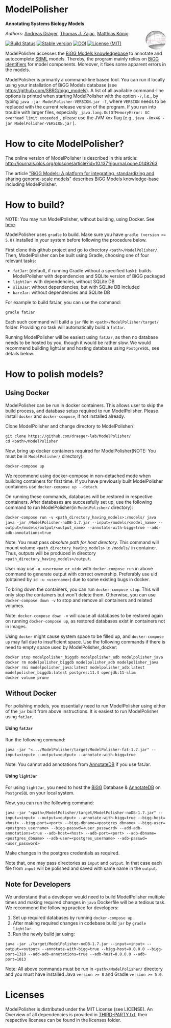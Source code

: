 # ModelPolisher 
**Annotating Systems Biology Models**

<img align="right" src="doc/img/ModelPolisherIcon256.png" width="64"/>

*Authors:* [Andreas Dräger](https://github.com/draeger/), [Thomas J. Zajac](https://github.com/mephenor/), [Matthias König](https://github.com/matthiaskoenig)

[![Build Status](https://travis-ci.org/draeger-lab/ModelPolisher.svg?branch=master?style=plastic)](https://travis-ci.org/draeger-lab/ModelPolisher)
[![Stable version](https://img.shields.io/badge/Stable_version-1.7-brightgreen.svg?style=plastic)](https://github.com/draeger-lab/ModelPolisher/releases/)
[![DOI](http://img.shields.io/badge/DOI-10.1371%20%2F%20journal.pone.0149263-blue.svg?style=plastic)](https://doi.org/10.1371/journal.pone.0149263)
[![License (MIT)](https://img.shields.io/badge/license-MIT-blue.svg?style=plastic)](http://opensource.org/licenses/MIT)

ModelPolisher accesses the [BiGG Models knowledgebase](http://bigg.ucsd.edu) to annotate and autocomplete [SBML](http://sbml.org) models.
Thereby, the program mainly relies on [BiGG identifiers](https://github.com/SBRG/bigg_models/wiki/BiGG-Models-ID-Specification-and-Guidelines) for model components.
Moreover, it fixes some apparent errors in the models.

ModelPolisher is primarily a command-line based tool. You can run it locally using your installation of BiGG Models database (see https://github.com/SBRG/bigg_models). A list of all available command-line options is printed when starting ModelPolisher with the option `-?`, i.e., by typing `java -jar ModelPolisher-VERSION.jar -?`, where `VERSION` needs to be replaced with the current release version of the program. If you run into trouble with larger files, especially `_java.lang.OutOfMemoryError: GC overhead limit exceeded_`, please use the JVM `Xmx` flag (e.g., `java -Xmx4G -jar ModelPolisher-VERSION.jar` ).

# How to cite ModelPolisher?

The online version of ModelPolisher is described in this article: http://journals.plos.org/plosone/article?id=10.1371/journal.pone.0149263

The article ["BiGG Models: A platform for integrating, standardizing and sharing genome-scale models"](https://nar.oxfordjournals.org/content/44/D1/D515) describes BiGG Models knowledge-base including ModelPolisher.

# How to build?

NOTE: You may run ModelPolisher, without building, using Docker. See [here](#using-docker).

ModelPolisher uses `gradle` to build. Make sure you have `gradle (version >= 5.0)` installed in your system before following the procedure below.

First clone this github project and go to directory `<path>/ModelPolisher/`. Then, ModelPolisher can be built using Gradle, choosing one of four relevant tasks:
* `fatJar`: (default, if running Gradle without a specified task): builds ModelPolisher with dependencies and SQLite version of BiGG packaged
* `lightJar`: with dependencies, without SQLite DB
* `slimJar`: without dependencies, but with SQLite DB included
* `bareJar`: without dependencies and SQLite DB

For example to build fatJar, you can use the command:
```
gradle fatJar
```
Each such command will build a `jar` file in `<path>/ModelPolisher/target/` folder. Providing no task will automatically build a `fatJar`.

Running ModelPolisher will be easiest using `fatJar`, as then no database needs to be hosted by you, though it would be rather slow. We would recommend building lightJar and hosting database using `PostgreSQL`, see details below.

# How to polish models?

## <a name="using-docker"></a>Using Docker
ModelPolisher can be run in docker containers. This allows user to skip the build process, and database setup required to run ModelPolisher. Please install `docker` and `docker-compose`, if not installed already.

Clone ModelPolisher and change directory to ModelPolisher/:
```
git clone https://github.com/draeger-lab/ModelPolisher/
cd <path>/ModelPolisher
```
Now, bring up docker containers required for ModelPolisher(NOTE: You must be in `ModelPolisher/` directory):
```
docker-compose up
```

We recommend using docker-compose in non-detached mode when building containers for first time. If you have previously built ModelPolisher  containers use `docker-compose up --detach`.

On running these commands, databases will be restored in respective containers. After databases are successfully set up, use the following command to run ModelPolisher(in `ModelPolisher/` directory):
```
docker-compose run -v <path_directory_having_models>:/models/ java java -jar /ModelPolisher-noDB-1.7.jar --input=/models/<model_name> --output=/models/output/<output_name> --annotate-with-bigg=true --add-adb-annotations=true
```
Note: You must pass *absolute path for host directory*. This command will mount volume `<path_directory_having_models>` to `/models/` in container. Thus, outputs will be produced in directory `<path_directory_having_models>/output`.

User may use `-u <username_or_uid>` with `docker-compose run` in above command to generate output with correct ownership. Preferably use uid (obtained by `id -u <username>`) due to some existing bugs in docker.

To bring down the containers, you can run `docker-compose stop`. This will only stop the containers but won't delete them. Otherwise, you can use `docker-compose down -v` to stop and remove all containers and related volumes.

Note: `docker-compose down -v` will cause all databases to be restored again on running `docker-compose up`, as restored databases exist in containers not in images. 

Using `docker` might cause system space to be filled up, and `docker-compose up` may fail due to insufficient space. Use the following commands if there is need to empty space used by ModelPolisher_docker:
```
docker stop modelpolisher_biggdb modelpolisher_adb modelpolisher_java
docker rm modelpolisher_biggdb modelpolisher_adb modelpolisher_java
docker rmi modelpolisher_java:latest modelpolisher_adb:latest modelpolisher_biggdb:latest postgres:11.4 openjdk:11-slim
docker volume prune
```

## Without Docker
For polishing models, you essentially need to run ModelPolisher using either of the `jar` built from above instructions. It is easiest to run ModelPolisher using `fatJar`. 

#### Using `fatJar`
Run the following command:
```concept
java -jar "<.../ModelPolisher/target/ModelPolisher-fat-1.7.jar" --input=<input> --output=<output> --annotate-with-bigg=true
```

Note: You cannot add annotations from [AnnotateDB](https://github.com/matthiaskoenig/annotatedb) if you use fatJar.
#### Using `lightJar`
For using `lightJar`, you need to host the [BiGG](https://github.com/SBRG/bigg_models) Database & [AnnotateDB](https://github.com/matthiaskoenig/annotatedb) on `PostgreSQL` on your local system.

Now, you can run the following command:
```concept
java -jar "<path>/ModelPolisher/target/ModelPolisher-noDB-1.7.jar" --input=<input> --output=<output> --annotate-with-bigg=true --bigg-host=<host> --bigg-port=<port> --bigg-dbname=<postgres_dbname> --bigg-user=<postgres_username> --bigg-passwd=<user_password> --add-adb-annotations=true --adb-host=<host> --adb-port=<port> --adb-dbname=<postgres_dbname> --adb-user=<postgres_username> --adb-passwd=<user_password>
```
Make changes in the postgres credentials as required.

Note that, one may pass directories as `input` and `output`. In that case each file from `input` will be polished and saved with same name in the `output`.

## Note for Developers
We understand that a developer would need to build ModelPolisher multiple times and making required changes in `java` Dockerfile will be a tedious task.
We recommend the following practice for developers:
1. Set up required databases by running `docker-compose up`.
2. After making required changes in codebase build `jar` by `gradle lightJar`.
3. Run the newly build jar using:
```
java -jar ./target/ModelPolisher-noDB-1.7.jar --input=<input> --output=<output> --annotate-with-bigg=true --bigg-host=0.0.0.0 --bigg-port=1310 --add-adb-annotations=true --adb-host=0.0.0.0 --adb-port=1013
```
Note: All above commands must be run in `<path>/ModelPolisher/` directory and you must have installed Java `version >= 8` and Gradle `version >= 5.0`.
# Licenses

ModelPolisher is distributed under the MIT License (see LICENSE).
An Overview of all dependencies is provided in [THIRD-PARTY.txt](https://github.com/draeger-lab/ModelPolisher/blob/master/THIRD-PARTY.txt), their respective licenses can be found in the licenses folder.
